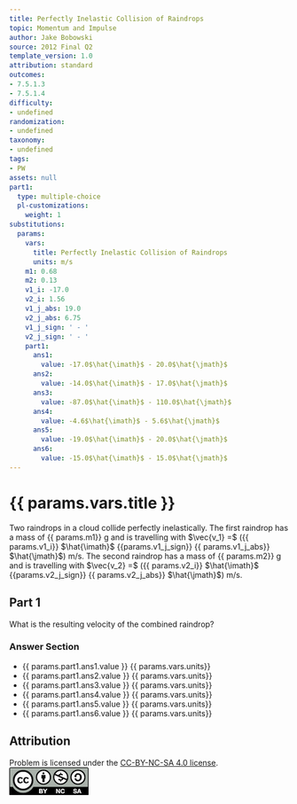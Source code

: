 ```yaml
---
title: Perfectly Inelastic Collision of Raindrops
topic: Momentum and Impulse
author: Jake Bobowski
source: 2012 Final Q2
template_version: 1.0
attribution: standard
outcomes:
- 7.5.1.3
- 7.5.1.4
difficulty:
- undefined
randomization:
- undefined
taxonomy:
- undefined
tags:
- PW
assets: null
part1:
  type: multiple-choice
  pl-customizations:
    weight: 1
substitutions:
  params:
    vars:
      title: Perfectly Inelastic Collision of Raindrops
      units: m/s
    m1: 0.68
    m2: 0.13
    v1_i: -17.0
    v2_i: 1.56
    v1_j_abs: 19.0
    v2_j_abs: 6.75
    v1_j_sign: ' - '
    v2_j_sign: ' - '
    part1:
      ans1:
        value: -17.0$\hat{\imath}$ - 20.0$\hat{\jmath}$
      ans2:
        value: -14.0$\hat{\imath}$ - 17.0$\hat{\jmath}$
      ans3:
        value: -87.0$\hat{\imath}$ - 110.0$\hat{\jmath}$
      ans4:
        value: -4.6$\hat{\imath}$ - 5.6$\hat{\jmath}$
      ans5:
        value: -19.0$\hat{\imath}$ - 20.0$\hat{\jmath}$
      ans6:
        value: -15.0$\hat{\imath}$ - 15.0$\hat{\jmath}$
---
```

# {{ params.vars.title }}
Two raindrops in a cloud collide perfectly inelastically. The first raindrop has a mass of {{ params.m1}} g and is travelling with $\vec{v_1} =$ ({{ params.v1_i}} $\hat{\imath}$ {{params.v1_j_sign}} {{ params.v1_j_abs}} $\hat{\jmath}$) m/s.
The second raindrop has a mass of {{ params.m2}} g and is travelling with $\vec{v_2} =$ ({{ params.v2_i}} $\hat{\imath}$ {{params.v2_j_sign}} {{ params.v2_j_abs}} $\hat{\jmath}$) m/s.

## Part 1

What is the resulting velocity of the combined raindrop?

### Answer Section

- {{ params.part1.ans1.value }} {{ params.vars.units}}
- {{ params.part1.ans2.value }} {{ params.vars.units}}
- {{ params.part1.ans3.value }} {{ params.vars.units}}
- {{ params.part1.ans4.value }} {{ params.vars.units}}
- {{ params.part1.ans5.value }} {{ params.vars.units}}
- {{ params.part1.ans6.value }} {{ params.vars.units}}

## Attribution

Problem is licensed under the [CC-BY-NC-SA 4.0 license](https://creativecommons.org/licenses/by-nc-sa/4.0/).<br> ![The Creative Commons 4.0 license requiring attribution-BY, non-commercial-NC, and share-alike-SA license.](https://raw.githubusercontent.com/firasm/bits/master/by-nc-sa.png)
